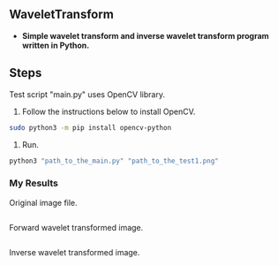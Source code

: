 ## WaveletTransform
- **Simple wavelet transform and inverse wavelet transform program written in Python.**

## Steps

Test script "main.py" uses OpenCV library.

1. Follow the instructions below to install OpenCV.
```bash
sudo python3 -m pip install opencv-python
```
1. Run.
```bash
python3 "path_to_the_main.py" "path_to_the_test1.png"
```

### My Results
Original image file.
<div align="center">
	<img src=""/>
</div>
</a>

Forward wavelet transformed image.
<div align="center">
	<img src=""/>
</div>
</a>

Inverse wavelet transformed image.
<div align="center">
	<img src=""/>
</div>
</a>
